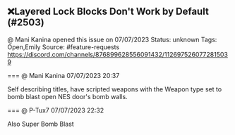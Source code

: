 ## ❌Layered Lock Blocks Don't Work by Default (#2503)
@ Mani Kanina opened this issue on 07/07/2023
Status: unknown
Tags: Open,Emily
Source: #feature-requests https://discord.com/channels/876899628556091432/1126975260772815039


=== @ Mani Kanina 07/07/2023 20:37

Self describing titles, have scripted weapons with the Weapon type set to bomb blast open NES door's bomb walls.

=== @ P-Tux7 07/07/2023 22:32

Also Super Bomb Blast
